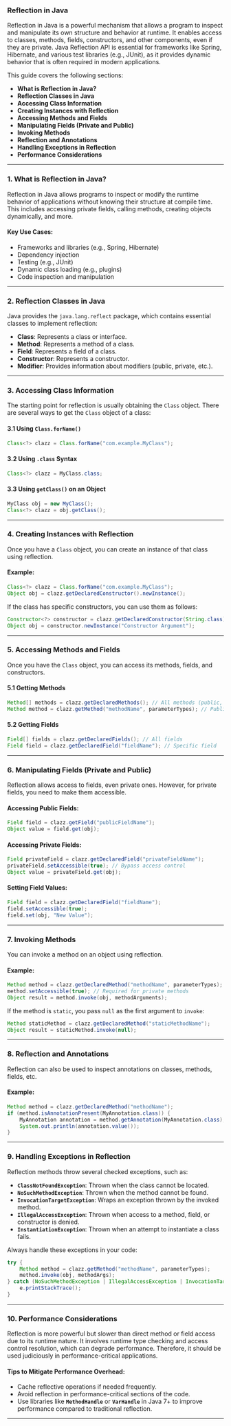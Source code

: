 ### Reflection in Java

Reflection in Java is a powerful mechanism that allows a program to inspect and manipulate its own structure and behavior at runtime. It enables access to classes, methods, fields, constructors, and other components, even if they are private. Java Reflection API is essential for frameworks like Spring, Hibernate, and various test libraries (e.g., JUnit), as it provides dynamic behavior that is often required in modern applications.

This guide covers the following sections:

- **What is Reflection in Java?**
- **Reflection Classes in Java**
- **Accessing Class Information**
- **Creating Instances with Reflection**
- **Accessing Methods and Fields**
- **Manipulating Fields (Private and Public)**
- **Invoking Methods**
- **Reflection and Annotations**
- **Handling Exceptions in Reflection**
- **Performance Considerations**

---

### 1. **What is Reflection in Java?**
Reflection in Java allows programs to inspect or modify the runtime behavior of applications without knowing their structure at compile time. This includes accessing private fields, calling methods, creating objects dynamically, and more.

#### Key Use Cases:
- Frameworks and libraries (e.g., Spring, Hibernate)
- Dependency injection
- Testing (e.g., JUnit)
- Dynamic class loading (e.g., plugins)
- Code inspection and manipulation

---

### 2. **Reflection Classes in Java**
Java provides the `java.lang.reflect` package, which contains essential classes to implement reflection:

- **Class**: Represents a class or interface.
- **Method**: Represents a method of a class.
- **Field**: Represents a field of a class.
- **Constructor**: Represents a constructor.
- **Modifier**: Provides information about modifiers (public, private, etc.).

---

### 3. **Accessing Class Information**
The starting point for reflection is usually obtaining the `Class` object. There are several ways to get the `Class` object of a class:

#### 3.1 **Using `Class.forName()`**
```java
Class<?> clazz = Class.forName("com.example.MyClass");
```

#### 3.2 **Using `.class` Syntax**
```java
Class<?> clazz = MyClass.class;
```

#### 3.3 **Using `getClass()` on an Object**
```java
MyClass obj = new MyClass();
Class<?> clazz = obj.getClass();
```

---

### 4. **Creating Instances with Reflection**
Once you have a `Class` object, you can create an instance of that class using reflection.

#### Example:
```java
Class<?> clazz = Class.forName("com.example.MyClass");
Object obj = clazz.getDeclaredConstructor().newInstance();
```

If the class has specific constructors, you can use them as follows:
```java
Constructor<?> constructor = clazz.getDeclaredConstructor(String.class);
Object obj = constructor.newInstance("Constructor Argument");
```

---

### 5. **Accessing Methods and Fields**
Once you have the `Class` object, you can access its methods, fields, and constructors.

#### 5.1 **Getting Methods**
```java
Method[] methods = clazz.getDeclaredMethods(); // All methods (public, private, etc.)
Method method = clazz.getMethod("methodName", parameterTypes); // Public method
```

#### 5.2 **Getting Fields**
```java
Field[] fields = clazz.getDeclaredFields(); // All fields
Field field = clazz.getDeclaredField("fieldName"); // Specific field
```

---

### 6. **Manipulating Fields (Private and Public)**
Reflection allows access to fields, even private ones. However, for private fields, you need to make them accessible.

#### Accessing Public Fields:
```java
Field field = clazz.getField("publicFieldName");
Object value = field.get(obj);
```

#### Accessing Private Fields:
```java
Field privateField = clazz.getDeclaredField("privateFieldName");
privateField.setAccessible(true); // Bypass access control
Object value = privateField.get(obj);
```

#### Setting Field Values:
```java
Field field = clazz.getDeclaredField("fieldName");
field.setAccessible(true);
field.set(obj, "New Value");
```

---

### 7. **Invoking Methods**
You can invoke a method on an object using reflection.

#### Example:
```java
Method method = clazz.getDeclaredMethod("methodName", parameterTypes);
method.setAccessible(true); // Required for private methods
Object result = method.invoke(obj, methodArguments);
```

If the method is `static`, you pass `null` as the first argument to `invoke`:
```java
Method staticMethod = clazz.getDeclaredMethod("staticMethodName");
Object result = staticMethod.invoke(null);
```

---

### 8. **Reflection and Annotations**
Reflection can also be used to inspect annotations on classes, methods, fields, etc.

#### Example:
```java
Method method = clazz.getDeclaredMethod("methodName");
if (method.isAnnotationPresent(MyAnnotation.class)) {
    MyAnnotation annotation = method.getAnnotation(MyAnnotation.class);
    System.out.println(annotation.value());
}
```

---

### 9. **Handling Exceptions in Reflection**
Reflection methods throw several checked exceptions, such as:

- **`ClassNotFoundException`**: Thrown when the class cannot be located.
- **`NoSuchMethodException`**: Thrown when the method cannot be found.
- **`InvocationTargetException`**: Wraps an exception thrown by the invoked method.
- **`IllegalAccessException`**: Thrown when access to a method, field, or constructor is denied.
- **`InstantiationException`**: Thrown when an attempt to instantiate a class fails.

Always handle these exceptions in your code:

```java
try {
    Method method = clazz.getMethod("methodName", parameterTypes);
    method.invoke(obj, methodArgs);
} catch (NoSuchMethodException | IllegalAccessException | InvocationTargetException e) {
    e.printStackTrace();
}
```

---

### 10. **Performance Considerations**
Reflection is more powerful but slower than direct method or field access due to its runtime nature. It involves runtime type checking and access control resolution, which can degrade performance. Therefore, it should be used judiciously in performance-critical applications.

#### Tips to Mitigate Performance Overhead:
- Cache reflective operations if needed frequently.
- Avoid reflection in performance-critical sections of the code.
- Use libraries like **`MethodHandle`** or **`VarHandle`** in Java 7+ to improve performance compared to traditional reflection.

---
 